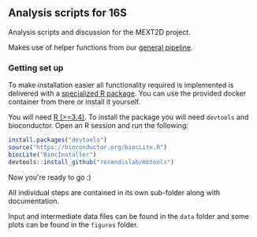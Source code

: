 ## Analysis scripts for 16S

Analysis scripts and discussion for the MEXT2D project.

Makes use of helper functions from our [general pipeline](https://github.com/resendislab/mbtools).

### Getting set up

To make installation easier all functionality required is implemented is
delivered with a [specialized R package](https://github.com/resendislab/mbtools).
You can use the provided docker container from there or install it yourself.

You will need [R (>=3.4)](https://r-project.org). To install the package you
will need `devtools` and bioconductor. Open an R session and run the following:

```R
install.packages("devtools")
source("https://bioconductor.org/biocLite.R")
biocLite("BiocInstaller")
devtools::install_github("resendislab/mbtools")
```

Now you're ready to go :)

All individual steps are contained in its own sub-folder along with
documentation.

Input and intermediate data files can be found in the `data` folder and some
plots can be found in the `figures` folder.
